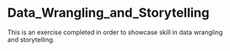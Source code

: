# Data_Wrangling_and_Storytelling
This is an exercise completed in order to showcase skill in data wrangling and storytelling.
